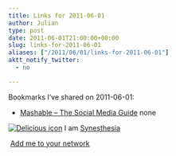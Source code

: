 ```yaml
---
title: Links for 2011-06-01
author: Julian
type: post
date: 2011-06-01T21:00:00+00:00
slug: links-for-2011-06-01 
aliases: ["/2011/06/01/links-for-2011-06-01"]
aktt_notify_twitter:
  - no

---
```

Bookmarks I&#8217;ve shared on 2011-06-01:

  * [Mashable &#8211; The Social Media Guide][1] 
    none</li> </ul> 
    
    <p class="deliciouslink">
      <a href="https://del.icio.us/synesthesia" title="See all my bookmarks on del.icio.us"><img src="https://www.synesthesia.co.uk/images/deliciousicon.jpg" alt="Delicious icon" /></a>&nbsp;I am <a href="https://del.icio.us/synesthesia" title="See all my bookmarks on del.icio.us">Synesthesia</a>
    </p>
    
    <p class="deliciouslink">
      <a href="https://del.icio.us/network?add=synesthesia" title="Add me to your del.icio.us network"><img src="https://www.synesthesia.co.uk/images/add.gif" alt="" /></a>&nbsp;<a href="https://del.icio.us/network?add=synesthesia" title="Add me to your del.icio.us network">Add me to your network</a>
    </p>

 [1]: https://mashable.com/2010/08/05/self-publish-anything/?utm_source=feedburner